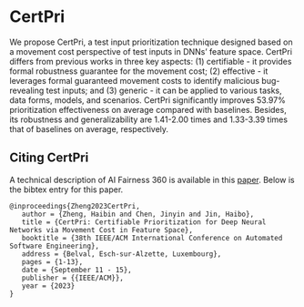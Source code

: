 # CertPri
We propose CertPri, a test input prioritization technique designed based on a movement cost perspective of test inputs in DNNs’ feature space. 
CertPri differs from previous works in three key aspects:
(1) certifiable - it provides formal robustness guarantee for the movement cost; 
(2) effective - it leverages formal guaranteed movement costs to identify malicious bug-revealing test inputs; and 
(3) generic - it can be applied to various tasks, data forms, models, and scenarios. 
CertPri significantly improves 53.97% prioritization effectiveness on average compared with baselines. 
Besides, its robustness and generalizability are 1.41-2.00 times and 1.33-3.39 times that of baselines on average, respectively.

## Citing CertPri

A technical description of AI Fairness 360 is available in this
[paper](http://arxiv.org/abs/2307.09375). Below is the bibtex entry for this paper.

```
@inproceedings{Zheng2023CertPri,
   author = {Zheng, Haibin and Chen, Jinyin and Jin, Haibo},
   title = {CertPri: Certifiable Prioritization for Deep Neural Networks via Movement Cost in Feature Space},
   booktitle = {38th IEEE/ACM International Conference on Automated Software Engineering},
   address = {Belval, Esch-sur-Alzette, Luxembourg},
   pages = {1-13},
   date = {September 11 - 15},
   publisher = {{IEEE/ACM}},
   year = {2023}
}
```
